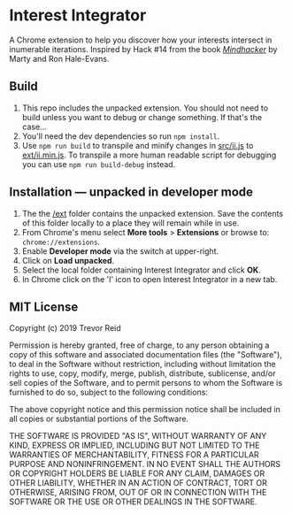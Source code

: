 # Interest Integrator
A Chrome extension to help you discover how your interests intersect in inumerable iterations. Inspired by Hack #14 from the book *[Mindhacker](https://www.oreilly.com/library/view/mindhacker-60-tips/9781118166437/)* by Marty and Ron Hale-Evans. 

## Build
1. This repo includes the unpacked extension.  You should not need to build 
   unless you want to debug or change something.  If that's the case...
2. You'll need the dev dependencies so run `npm install`.
3. Use `npm run build` to transpile and minify changes in [src/ii.js](src/ii.js)
   to [ext/ii.min.js](ext/ii.min.js).  To transpile a more human readable 
   script for debugging you can use `npm run build-debug` instead.

## Installation — unpacked in developer mode
1. The the [/ext](ext/) folder contains the unpacked extension. Save the 
   contents of this folder locally to a place they will remain while in use.
2. From Chrome's menu select **More tools** > **Extensions** or browse to:
   `chrome://extensions`.
3. Enable **Developer mode** via the switch at upper-right.
4. Click on **Load unpacked**.
5. Select the local folder containing Interest Integrator and click **OK**.
6. In Chrome click on the 'I' icon to open Interest Integrator in a new tab.

## MIT License

Copyright (c) 2019 Trevor Reid

Permission is hereby granted, free of charge, to any person obtaining a copy
of this software and associated documentation files (the "Software"), to deal
in the Software without restriction, including without limitation the rights
to use, copy, modify, merge, publish, distribute, sublicense, and/or sell
copies of the Software, and to permit persons to whom the Software is
furnished to do so, subject to the following conditions:

The above copyright notice and this permission notice shall be included in all
copies or substantial portions of the Software.

THE SOFTWARE IS PROVIDED "AS IS", WITHOUT WARRANTY OF ANY KIND, EXPRESS OR
IMPLIED, INCLUDING BUT NOT LIMITED TO THE WARRANTIES OF MERCHANTABILITY,
FITNESS FOR A PARTICULAR PURPOSE AND NONINFRINGEMENT. IN NO EVENT SHALL THE
AUTHORS OR COPYRIGHT HOLDERS BE LIABLE FOR ANY CLAIM, DAMAGES OR OTHER
LIABILITY, WHETHER IN AN ACTION OF CONTRACT, TORT OR OTHERWISE, ARISING FROM,
OUT OF OR IN CONNECTION WITH THE SOFTWARE OR THE USE OR OTHER DEALINGS IN THE
SOFTWARE.

